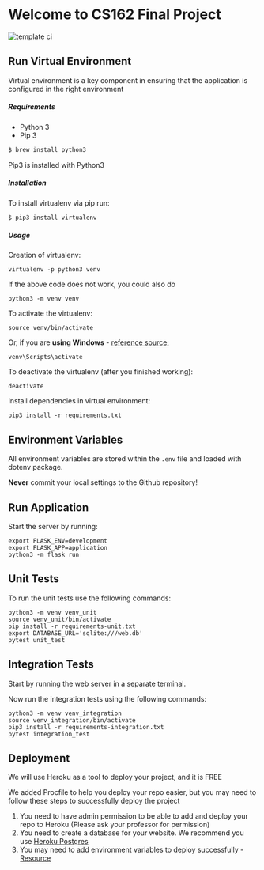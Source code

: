 # Welcome to CS162 Final Project

![template ci](https://github.com/minerva-schools/template-cs162/actions/workflows/ci.yaml/badge.svg)

## Run Virtual Environment

Virtual environment is a key component in ensuring that the application is configured in the right environment

##### Requirements
* Python 3
* Pip 3

```bash
$ brew install python3
```

Pip3 is installed with Python3

##### Installation
To install virtualenv via pip run:
```bash
$ pip3 install virtualenv
```

##### Usage
Creation of virtualenv:
```
virtualenv -p python3 venv
```
If the above code does not work, you could also do
```
python3 -m venv venv
```
To activate the virtualenv:
```
source venv/bin/activate
```
Or, if you are **using Windows** - [reference source:](https://stackoverflow.com/questions/8921188/issue-with-virtualenv-cannot-activate)
```
venv\Scripts\activate
```
To deactivate the virtualenv (after you finished working):
```
deactivate
```
Install dependencies in virtual environment:
```
pip3 install -r requirements.txt
```
## Environment Variables

All environment variables are stored within the `.env` file and loaded with dotenv package.

**Never** commit your local settings to the Github repository!

## Run Application

Start the server by running:
```
export FLASK_ENV=development
export FLASK_APP=application
python3 -m flask run
```
## Unit Tests
To run the unit tests use the following commands:
```
python3 -m venv venv_unit
source venv_unit/bin/activate
pip install -r requirements-unit.txt
export DATABASE_URL='sqlite:///web.db'
pytest unit_test
```
## Integration Tests
Start by running the web server in a separate terminal.

Now run the integration tests using the following commands:
```
python3 -m venv venv_integration
source venv_integration/bin/activate
pip3 install -r requirements-integration.txt
pytest integration_test
```
## Deployment
We will use Heroku as a tool to deploy your project, and it is FREE

We added Procfile to help you deploy your repo easier, 
but you may need to follow these steps to successfully deploy the project

1. You need to have admin permission to be able to add and deploy your repo to Heroku 
(Please ask your professor for permission)
2. You need to create a database for your website. 
We recommend you use [Heroku Postgres](https://dev.to/prisma/how-to-setup-a-free-postgresql-database-on-heroku-1dc1)
3. You may need to add environment variables to deploy successfully - [Resource](https://devcenter.heroku.com/articles/config-vars#using-the-heroku-dashboard)
